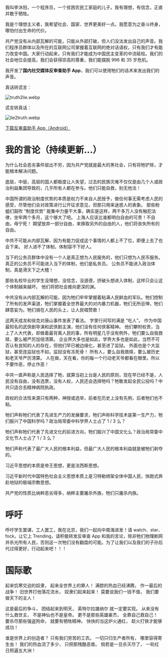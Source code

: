 我叫李沐阳，一个程序员，一个贫困农民工家庭的儿子。我有理想，有信念，正直并敢于牺牲。

我是个理想主义者，我希望社会、国家、世界更美好一点。我愿意为之奋斗终身，哪怕付出生命的代价。

共产党没有从内部瓦解的可能，只能从外部打破，但人们没法发出自己的声音。我们程序员群体以及所在的互联网公司掌握着互联网的绝对话语权，只有我们才有能力改变中国。大家行动起来，只有我们才能成为中国民主变革的中流砥柱。我们的社会地位会提高，我们会获得崇高的尊重，我们能摆脱 996 和 35 岁危机。

我开发了**国内社交媒体反审查助手 App**，我们可以使用牠们的话术来发出我们的声音。

真话转谎言：

![truth2lie.webp](https://github.com/saveChina19890604/saveChina19890604/blob/master/truth2lie.webp?raw=true)

谎言转真话：

![lie2truth.webp](https://github.com/saveChina19890604/saveChina19890604/blob/master/lie2truth.webp?raw=true)

[下载反审查助手 App（Android）](https://github.com/saveChina19890604/saveChina19890604/blob/master/savechina.apk?raw=true)

# 我的言论（持续更新...）

为什么社会恶劣事件层出不穷，因为共产党就是最大的黑社会，只有将牠铲除，才能根本解决问题。

底层，中层，高层的国人都极度让人失望，过去的民族灾难不仅仅是由几个人或政治利益集团导致的，几乎所有人都在参与。他们只能自救，别无他法！    

中国所谓的政治制度优势的本质是权力不来自人民授予，做任何事无需考虑人民的感受，尽管他们会对政策进行公开征求意见，但那只用来迷惑人的表象。
那些粉蛆们鼓吹 “制度优势” 能集中力量干大事，确实是这样，两千多万人没有触犯法律，坐牢两个多月，这个够大了吧。
上海人应该比谁都明白自由的可贵！不自由，毋宁死！
期望放弃一部分自由，来换取另外的自由的人，他们将丧失所有的自由。

中共不可能从内部瓦解，因为有能力促成这个事情的人都上不了位，即便上去了也会下来。
好人进不了体制，体制容不下好人。    

当下的公务员群体中没有一个人是真正想为人民服务的，他们只想为人民币服务。
真正的公务员不可能进入当下的体制，他们是私务员。
公务员不能进入政治体制，真是滑天下之大稽！    

那些名校毕业的学生没理想，没信念，没道德，挤破头想进入体制，这样只会让这个体制越来越坏。
他们将把社会推向更深的渊。    

中共没有从内部瓦解的可能，因为牠们牢牢掌握着粘满人民鲜血的军队。牠们控制了所有的发声渠道，牠们掌握着全世界最大的对内暴力机器，牠们无所忌惮，牠们肆意妄为。牠们骑在人民的头上，让人民唱赞歌！    

这两天成龙和徐克对唐山事件发表了看法。
字里行间写的满是 “吃人”。
作为中国最知名的武侠剧导演和武侠剧主演，他们没有任何侠客精神。
他们攀附权贵，当上了人大代表，却做着最背离人民的事，所有明星几乎没有例外，牠们要么自我救赎，要么被严厉加倍清算。
企业界大多也是如此，学界大多也是如此，当然不可否认有良知的人的存在，但他们早已被边缘化，甚至进了监狱。
外面也是个大监狱，甚至连监狱也不如，监狱没有冻死骨！
所有人，要么自我救赎，要么被历史和老天爷严厉清算。
人在做，天在看，你的每一个行动老天爷都看在眼里。所以不要作恶，停止作恶！

中共一直声称是人民选择了牠，就算当初上台是人民的原则，现在早已经不是，人民没有自由，没有选票，没有人权，人民还会选择牠吗？牠敢发起全民公投吗？中共只适合去精神病院执政。

政权的合法性来源只有两种，神授或选举，前者在历史上没有先例，后者牠们也不粘。

牠们声称牠们代表了先进生产力的发展要求，牠们声称科学技术是第一生产力，牠们振兴了中国科学吗？政治局常委中科学界人士占了 1 / 3 么？

牠们声称牠们代表了先进文化的前进方向，牠们振兴了中国文化么？政治局常委中文化节人士占了 1 / 3 么？

牠们声称代表了最广大人民的根本利益，但最广大人民的根本利益就是被牠们剥夺的。    

习近平思想的本质是帝王思想，更是法西斯思想。

习近平新时代中国特色社会主义思想本质上是习特勒绑架全体中国人民，快跑式奔赴地狱的极端宗教思想。

共产党的性质比纳粹恶劣得多，纳粹主要屠杀外族，牠们只屠杀内族。

# 呼吁

呼吁学生罢课，工人罢工，我在北京，我们一起向中南海进发！请 watch、star、fock，让它上 Trending，请积极转发反审查 App 和我的言论，除非牠们物理断网并杀光所有人民，否则这一次牠们没有翻盘的可能。为了让我们以及我们的子孙后代过得更好，行动起来吧！！！

# 国际歌

起来饥寒交迫的奴隶，
起来全世界上的罪人！
满腔的热血已经沸腾，
作一最后的战争！
旧世界打他落花流水，
奴隶们起来起来！
莫要说我们一钱不值，
我们要做天下的主人！

这是最后的争斗，
团结起来到明天，
英特尔拉雄纳尔
就一定要实现。
从来没有什么救世主，
不是神仙也不是皇帝。
更不是那些英雄豪杰，
全靠自己救自己！
要杀尽那些强盗狗命，
就要有牺牲精神。
快快的当这炉火通红，
趁火打铁才能够成功！

谁是世界上的创造者？
只有我们劳苦的工农。
一切只归生产者所有，
哪里容得寄生虫！
我们的热血流了多少，
只把那残酷恶兽。
倘若是一旦杀灭尽了，
一轮红日照遍五大洲！

